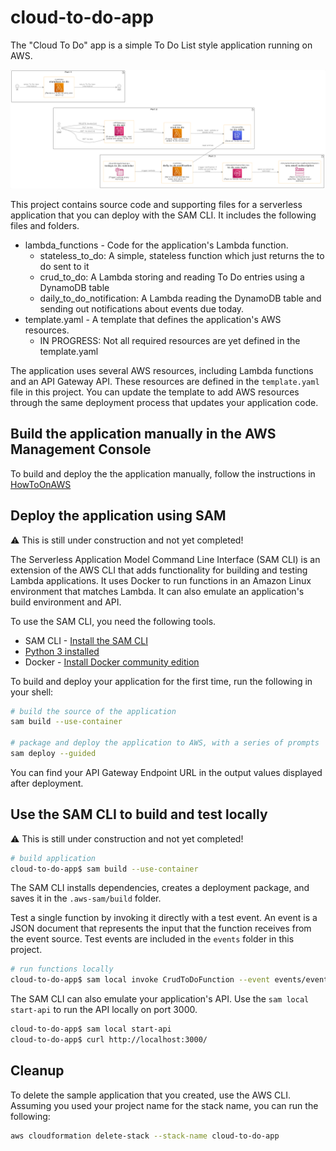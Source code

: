 # cloud-to-do-app

The "Cloud To Do" app is a simple To Do List style application running on AWS.

![aws-architecture_v2](docs/rendered/aws-architecture_v2.png)

This project contains source code and supporting files for a serverless application that you can deploy with the SAM CLI. It includes the following files and folders.
- lambda_functions - Code for the application's Lambda function.
  - stateless_to_do: A simple, stateless function which just returns the to do sent to it
  - crud_to_do: A Lambda storing and reading To Do entries using a DynamoDB table
  - daily_to_do_notification: A Lambda reading the DynamoDB table and sending out notifications about events due today.
- template.yaml - A template that defines the application's AWS resources.
  - IN PROGRESS: Not all required resources are yet defined in the template.yaml

The application uses several AWS resources, including Lambda functions and an API Gateway API. These resources are defined in the `template.yaml` file in this project. You can update the template to add AWS resources through the same deployment process that updates your application code.

## Build the application manually in the AWS Management Console
To build and deploy the the application manually, follow the instructions in 
[HowToOnAWS](./docs/HowToOnAWS.md)

## Deploy the application using SAM

:warning: This is still under construction and not yet completed!

The Serverless Application Model Command Line Interface (SAM CLI) is an extension of the AWS CLI that adds functionality for building and testing Lambda applications. It uses Docker to run  functions in an Amazon Linux environment that matches Lambda. It can also emulate an application's build environment and API.

To use the SAM CLI, you need the following tools.

* SAM CLI - [Install the SAM CLI](https://docs.aws.amazon.com/serverless-application-model/latest/developerguide/serverless-sam-cli-install.html)
* [Python 3 installed](https://www.python.org/downloads/)
* Docker - [Install Docker community edition](https://hub.docker.com/search/?type=edition&offering=community)

To build and deploy your application for the first time, run the following in your shell:

```bash
# build the source of the application
sam build --use-container

# package and deploy the application to AWS, with a series of prompts
sam deploy --guided
```

You can find your API Gateway Endpoint URL in the output values displayed after deployment.

## Use the SAM CLI to build and test locally

:warning: This is still under construction and not yet completed!

```bash
# build application
cloud-to-do-app$ sam build --use-container
```

The SAM CLI installs dependencies, creates a deployment package, and saves it in the `.aws-sam/build` folder.

Test a single function by invoking it directly with a test event. An event is a JSON document that represents the input that the function receives from the event source. Test events are included in the `events` folder in this project.

```bash
# run functions locally
cloud-to-do-app$ sam local invoke CrudToDoFunction --event events/event.json
```

The SAM CLI can also emulate your application's API. Use the `sam local start-api` to run the API locally on port 3000.

```bash
cloud-to-do-app$ sam local start-api
cloud-to-do-app$ curl http://localhost:3000/
```

## Cleanup

To delete the sample application that you created, use the AWS CLI. Assuming you used your project name for the stack name, you can run the following:

```bash
aws cloudformation delete-stack --stack-name cloud-to-do-app
```

